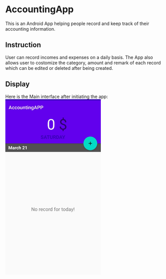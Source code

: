 # AccountingApp
This is an Android App helping people record and keep track of their accounting information.

## Instruction
User can record incomes and expenses on a daily basis. The App also allows user to costomize the category, amount and remark of each record which can be edited or deleted after being created.

## Display
Here is the Main interface after initiating the app:
<img src="pics/main.jpg" width="300" height="550">
